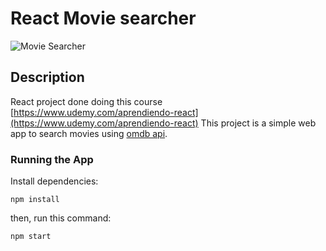 # React Movie searcher

![Movie Searcher](https://github.com/Hyunk3l/react-movie-searcher/raw/master/docs/movie-searcher-v1.gif)

## Description
React project done doing this course [https://www.udemy.com/aprendiendo-react](https://www.udemy.com/aprendiendo-react)
This project is a simple web app to search movies using [omdb api](http://www.omdbapi.com/).

### Running the App
Install dependencies:
```
npm install
```

then, run this command:
```
npm start
```
